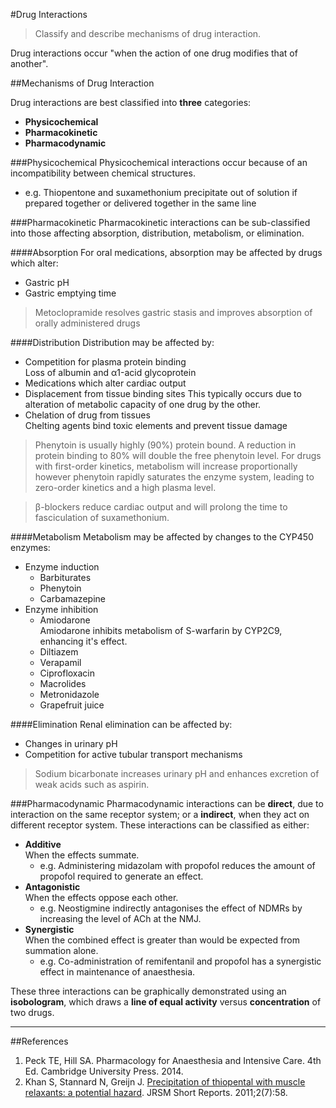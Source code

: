 #Drug Interactions
>Classify and describe mechanisms of drug interaction.

Drug interactions occur "when the action of one drug modifies that of another".

##Mechanisms of Drug Interaction

Drug interactions are best classified into **three** categories:
* **Physicochemical**
* **Pharmacokinetic**
* **Pharmacodynamic**

###Physicochemical
Physicochemical interactions occur because of an incompatibility between chemical structures.

* e.g. Thiopentone and suxamethonium precipitate out of solution if prepared together or delivered together in the same line

###Pharmacokinetic
Pharmacokinetic interactions can be sub-classified into those affecting absorption, distribution, metabolism, or elimination.

####Absorption
For oral medications, absorption may be affected by drugs which alter:
* Gastric pH
* Gastric emptying time

> Metoclopramide resolves gastric stasis and improves absorption of orally administered drugs

####Distribution
Distribution may be affected by:
* Competition for plasma protein binding  
  Loss of albumin and α1-acid glycoprotein
* Medications which alter cardiac output
* Displacement from tissue binding sites
  This typically occurs due to alteration of metabolic capacity of one drug by the other.
* Chelation of drug from tissues  
  Chelting agents bind toxic elements and prevent tissue damage

>Phenytoin is usually highly (90%) protein bound. A reduction in protein binding to 80% will double the free phenytoin level. For drugs with first-order kinetics, metabolism will increase proportionally however phenytoin rapidly saturates the enzyme system, leading to zero-order kinetics and a high plasma level.

<!--></!-->

> β-blockers reduce cardiac output and will prolong the time to fasciculation of suxamethonium.


####Metabolism
Metabolism may be affected by changes to the CYP450 enzymes:
* Enzyme induction
    * Barbiturates
    * Phenytoin
    * Carbamazepine
* Enzyme inhibition
    * Amiodarone  
    Amiodarone inhibits metabolism of S-warfarin by CYP2C9, enhancing it's effect.
    * Diltiazem
    * Verapamil
    * Ciprofloxacin
    * Macrolides
    * Metronidazole
    * Grapefruit juice


####Elimination
Renal elimination can be affected by:
* Changes in urinary pH
* Competition for active tubular transport mechanisms

>Sodium bicarbonate increases urinary pH and enhances excretion of weak acids such as aspirin.

###Pharmacodynamic
Pharmacodynamic interactions can be **direct**, due to interaction on the same receptor system; or a **indirect**, when they act on different receptor system. These interactions can be classified as either:
* **Additive**  
  When the effects summate.
  * e.g. Administering midazolam with propofol reduces the amount of propofol required to generate an effect.
* **Antagonistic**  
  When the effects oppose each other.
  * e.g. Neostigmine indirectly antagonises the effect of NDMRs by increasing the level of ACh at the NMJ.
* **Synergistic**  
  When the combined effect is greater than would be expected from summation alone.
  * e.g. Co-administration of remifentanil and propofol has a synergistic effect in maintenance of anaesthesia.

These three interactions can be graphically demonstrated using an **isobologram**, which draws a **line of equal activity** versus **concentration** of two drugs.

<object data="resources\isobologram.svg" type="image/svg+xml"></object>



---
##References
1. Peck TE, Hill SA. Pharmacology for Anaesthesia and Intensive Care. 4th Ed. Cambridge University Press. 2014.  
2. Khan S, Stannard N, Greijn J. [Precipitation of thiopental with muscle relaxants: a potential hazard](http://www.ncbi.nlm.nih.gov/pmc/articles/PMC3147238/). JRSM Short Reports. 2011;2(7):58.